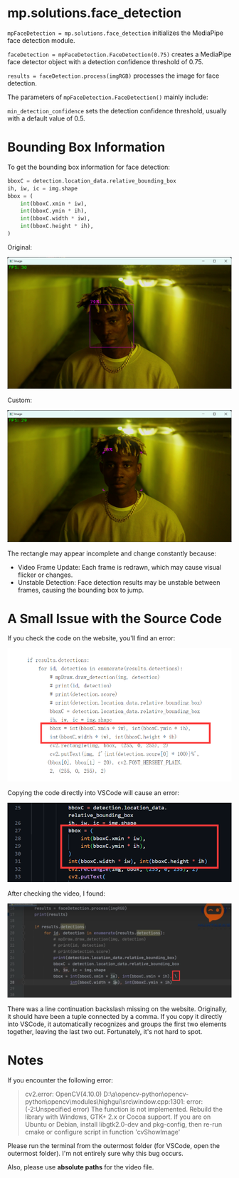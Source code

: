 # mp.solutions.face_detection

`mpFaceDetection = mp.solutions.face_detection` initializes the MediaPipe face detection module.

`faceDetection = mpFaceDetection.FaceDetection(0.75)` creates a MediaPipe face detector object with a detection confidence threshold of 0.75.

`results = faceDetection.process(imgRGB)` processes the image for face detection.

The parameters of `mpFaceDetection.FaceDetection()` mainly include:

`min_detection_confidence` sets the detection confidence threshold, usually with a default value of 0.5.

# Bounding Box Information

To get the bounding box information for face detection:

```python
bboxC = detection.location_data.relative_bounding_box
ih, iw, ic = img.shape
bbox = (
    int(bboxC.xmin * iw),
    int(bboxC.ymin * ih),
    int(bboxC.width * iw),
    int(bboxC.height * ih),
)
```

Original:

![原版](./pics/原版.png)

Custom:

![自定义](./pics/自定义.png)

The rectangle may appear incomplete and change constantly because:

- Video Frame Update: Each frame is redrawn, which may cause visual flicker or changes.
- Unstable Detection: Face detection results may be unstable between frames, causing the bounding box to jump.

# A Small Issue with the Source Code

If you check the code on the website, you'll find an error:

![website](./pics/website.png)

Copying the code directly into VSCode will cause an error:

![vscode](./pics/vscode.png)

After checking the video, I found:

![youtube](./pics/youtube.png)

There was a line continuation backslash missing on the website. Originally, it should have been a tuple connected by a comma. If you copy it directly into VSCode, it automatically recognizes and groups the first two elements together, leaving the last two out. Fortunately, it's not hard to spot.

# Notes

If you encounter the following error:

> cv2.error: OpenCV(4.10.0) D:\a\opencv-python\opencv-python\opencv\modules\highgui\src\window.cpp:1301: error: (-2:Unspecified error) The function is not implemented. Rebuild the library with Windows, GTK+ 2.x or Cocoa support. If you are on Ubuntu or Debian, install libgtk2.0-dev and pkg-config, then re-run cmake or configure script in function 'cvShowImage'

Please run the terminal from the outermost folder (for VSCode, open the outermost folder). I'm not entirely sure why this bug occurs.

Also, please use **absolute paths** for the video file.